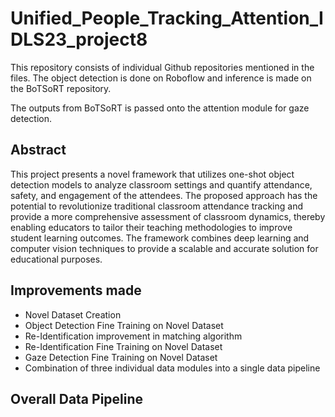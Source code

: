 # Unified_People_Tracking_Attention_IDLS23_project8

This repository consists of individual Github repositories mentioned in the files.
The object detection is done on Roboflow and inference is made on the BoTSoRT repository.

The outputs from BoTSoRT is passed onto the attention module for gaze detection.
 
## Abstract
This project presents a novel framework that utilizes one-shot object detection models to analyze classroom settings and quantify attendance, safety, and engagement of the attendees. The proposed approach has the potential to revolutionize traditional classroom attendance tracking and provide a more comprehensive assessment of classroom dynamics, thereby enabling educators to tailor their teaching methodologies to improve student learning outcomes. The framework combines deep learning and computer vision techniques to provide a scalable and accurate solution for educational purposes.

## Improvements made

- Novel Dataset Creation
- Object Detection Fine Training on Novel Dataset
- Re-Identification improvement in matching algorithm
- Re-Identification Fine Training on Novel Dataset
- Gaze Detection Fine Training on Novel Dataset
- Combination of three individual data modules into a single data pipeline

## Overall Data Pipeline


